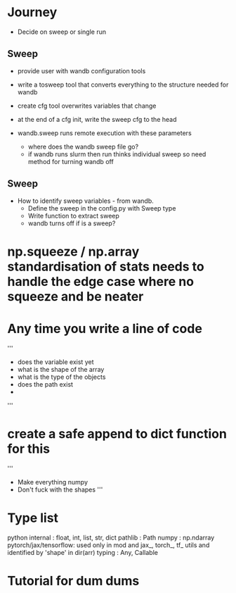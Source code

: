 # Journey
- Decide on sweep or single run

## Sweep
- provide user with wandb configuration tools
- write a tosweep tool that converts everything to the structure needed for wandb
- create cfg tool overwrites variables that change
- at the end of a cfg init, write the sweep cfg to the head

- wandb.sweep runs remote execution with these parameters
    - where does the wandb sweep file go? 
    - if wandb runs slurm then run thinks individual sweep so need method for turning wandb off

## Sweep 
- How to identify sweep variables - from wandb. 
    - Define the sweep in the config.py with Sweep type
    - Write function to extract sweep
    - wandb turns off if is a sweep? 


## 




# np.squeeze / np.array standardisation of stats needs to handle the edge case where no squeeze and be neater

# Any time you write a line of code
'''
- does the variable exist yet
- what is the shape of the array
- what is the type of the objects
- does the path exist
- 
'''

# create a safe append to dict function for this 
'''
- Make everything numpy 
- Don't fuck with the shapes
'''
# Type list
python internal : float, int, list, str, dict 
pathlib         : Path
numpy           : np.ndarray
pytorch/jax/tensorflow: used only in mod and jax_, torch_, tf_ utils and identified by 'shape' in dir(arr)
typing          : Any, Callable

# Tutorial for dum dums